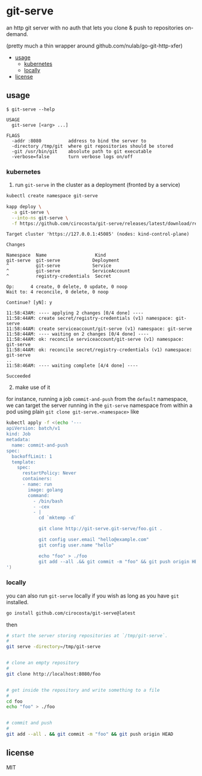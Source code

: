 
# git-serve

an http git server with no auth that lets you clone & push to repositories
on-demand.

(pretty much a thin wrapper around github.com/nulab/go-git-http-xfer)


- [usage](#usage)
  - [kubernetes](#kubernetes)
  - [locally](#locally)
- [license](#license)

## usage

```console
$ git-serve --help

USAGE
  git-serve [<arg> ...]

FLAGS
  -addr :8080          address to bind the server to
  -directory /tmp/git  where git repositories should be stored
  -git /usr/bin/git    absolute path to git executable
  -verbose=false       turn verbose logs on/off
```


### kubernetes

1. run `git-serve` in the cluster as a deployment (fronted by a service)


```bash
kubectl create namespace git-serve

kapp deploy \
  -a git-serve \
  --into-ns git-serve \
  -f https://github.com/cirocosta/git-serve/releases/latest/download/release.yaml
```
```console
Target cluster 'https://127.0.0.1:45085' (nodes: kind-control-plane)

Changes

Namespace  Name                  Kind          
git-serve  git-serve            Deployment     
^          git-serve            Service        
^          git-serve            ServiceAccount 
^          registry-credentials  Secret        

Op:      4 create, 0 delete, 0 update, 0 noop
Wait to: 4 reconcile, 0 delete, 0 noop

Continue? [yN]: y

11:58:43AM: ---- applying 2 changes [0/4 done] ----
11:58:44AM: create secret/registry-credentials (v1) namespace: git-serve
11:58:44AM: create serviceaccount/git-serve (v1) namespace: git-serve
11:58:44AM: ---- waiting on 2 changes [0/4 done] ----
11:58:44AM: ok: reconcile serviceaccount/git-serve (v1) namespace: git-serve
11:58:44AM: ok: reconcile secret/registry-credentials (v1) namespace: git-serve
..
11:58:46AM: ---- waiting complete [4/4 done] ----

Succeeded
```


2. make use of it

for instance, running a job `commit-and-push` from the `default` namespace, we
can target the server running in the `git-serve` namespace from within a pod
using plain `git clone git-serve.<namespace>`  like


```bash
kubectl apply -f <(echo '---
apiVersion: batch/v1
kind: Job
metadata:
  name: commit-and-push
spec:
  backoffLimit: 1
  template:
    spec:
      restartPolicy: Never
      containers:
      - name: run
        image: golang
        command:
          - /bin/bash
          - -cex
          - |
            cd `mktemp -d`

            git clone http://git-serve.git-serve/foo.git .

            git config user.email "hello@example.com"
            git config user.name "hello"

            echo "foo" > ./foo
            git add --all .&& git commit -m "foo" && git push origin HEAD
')
```


### locally

you can also run `git-serve` locally if you wish as long as you have `git`
installed. 

```bash
go install github.com/cirocosta/git-serve@latest
```

then

```bash
# start the server storing repositories at `/tmp/git-serve`.
#
git serve -directory=/tmp/git-serve


# clone an empty repository
#
git clone http://localhost:8080/foo


# get inside the repository and write something to a file
#
cd foo
echo "foo" > ./foo


# commit and push
#
git add --all . && git commit -m "foo" && git push origin HEAD
```


## license

MIT
